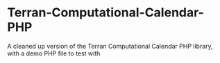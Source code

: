 # Terran-Computational-Calendar-PHP
A cleaned up version of the Terran Computational Calendar PHP library, with a demo PHP file to test with
